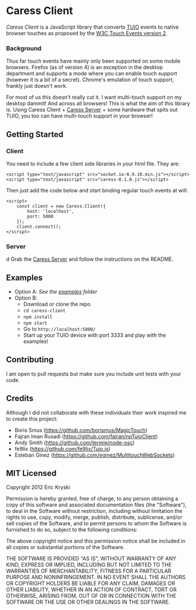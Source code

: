 # Caress Client

_Caress Client_ is a JavaScript library that converts [TUIO](http://www.tuio.org) events to native browser touches as proposed by the [W3C Touch Events version 2](http://dvcs.w3.org/hg/webevents/raw-file/tip/touchevents.html).

### Background

Thus far touch events have mainly only been supported on some mobile browsers. Firefox (as of version 4) is an exception in the desktop department and supports a mode where you can enable touch support (however it is a bit of a secret). Chrome's emulation of touch support, frankly just doesn't work.

For most of us this doesn't really cut it. I want multi-touch support on my desktop dammit! And across all browsers! This is what the aim of this library is. Using Caress Client + [Caress Server](https://github.com/MadDeveloper/caress-client) + some hardware that spits out TUIO, you too can have multi-touch support in your browser!

## Getting Started

### Client

You need to include a few client side libraries in your html file. They are:

    <script type="text/javascript" src="socket.io-0.9.10.min.js"></script>
    <script type="text/javascript" src="caress-0.1.0.js"></script>

Then just add the code below and start binding regular touch events at will:

    <script>
        const client = new Caress.Client({
            host: 'localhost',
            port: 5000
        });
        client.connect();
    </script>

### Server

d
Grab the [Caress Server](https://github.com/MadDeveloper/caress-client) and follow the instructions on the README.

## Examples

- Option A: _See the [examples](https://github.com/MadDeveloper/caress-client/tree/master/examples) folder_
- Option B:
  - Download or clone the repo
  - `cd caress-client`
  - `npm install`
  - `npm start`
  - Go to `http://localhost:5000/`
  - Start up your TUIO device with port 3333 and play with the examples!

## Contributing

I am open to pull requests but make sure you include unit tests with your code.

## Credits

Although I did not collaborate with these individuals their work inspired me to create this project:

- Boris Smus (https://github.com/borismus/MagicTouch)
- Fajran Iman Rusadi (https://github.com/fajran/npTuioClient)
- Andy Smith (https://github.com/termie/node-osc)
- fe9lix (https://github.com/fe9lix/Tuio.js)
- Esteban Ginez (https://github.com/eginez/MultitouchWebSockets)

## MIT Licensed

Copyright 2012 Eric Kryski

Permission is hereby granted, free of charge, to any person obtaining
a copy of this software and associated documentation files (the
"Software"), to deal in the Software without restriction, including
without limitation the rights to use, copy, modify, merge, publish,
distribute, sublicense, and/or sell copies of the Software, and to
permit persons to whom the Software is furnished to do so, subject to
the following conditions:

The above copyright notice and this permission notice shall be
included in all copies or substantial portions of the Software.

THE SOFTWARE IS PROVIDED "AS IS", WITHOUT WARRANTY OF ANY KIND,
EXPRESS OR IMPLIED, INCLUDING BUT NOT LIMITED TO THE WARRANTIES OF
MERCHANTABILITY, FITNESS FOR A PARTICULAR PURPOSE AND
NONINFRINGEMENT. IN NO EVENT SHALL THE AUTHORS OR COPYRIGHT HOLDERS BE
LIABLE FOR ANY CLAIM, DAMAGES OR OTHER LIABILITY, WHETHER IN AN ACTION
OF CONTRACT, TORT OR OTHERWISE, ARISING FROM, OUT OF OR IN CONNECTION
WITH THE SOFTWARE OR THE USE OR OTHER DEALINGS IN THE SOFTWARE.
